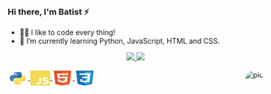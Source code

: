### Hi there, I'm Batist ⚡

- 👨‍💻 I like to code every thing!
- 📖 I’m currently learning Python, JavaScript, HTML and CSS.

<div align="center">
  <a href="https://github.com/Fabio3125">
  <img height="150em" src="https://github-readme-stats.vercel.app/api?username=Fabio3125&show_icons=true&theme=dark&include_all_commits=true&count_private=true"/>
  <img height="150em" src="https://github-readme-stats.vercel.app/api/top-langs/?username=Fabio3125&layout=compact&langs_count=7&theme=dark"/>
</div>
  
 <div style="display: inline_block"><br>
  <img align="center" alt="Python" height="30" width="40" src="https://raw.githubusercontent.com/devicons/devicon/master/icons/python/python-original.svg">  
  <img align="center" alt="Js" height="30" width="40" src="https://raw.githubusercontent.com/devicons/devicon/master/icons/javascript/javascript-plain.svg">
  <img align="center" alt="HTML" height="30" width="40" src="https://raw.githubusercontent.com/devicons/devicon/master/icons/html5/html5-original.svg">
  <img align="center" alt="CSS" height="30" width="40" src="https://raw.githubusercontent.com/devicons/devicon/master/icons/css3/css3-original.svg">
  <img align="right" alt="pic" height="150" style="border-radius:50px;" src="https://i.picasion.com/pic92/9246b094e8310b10c1ef9f5583c6abc3.gif"> 
</div> 
  
 ##
